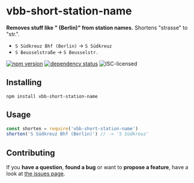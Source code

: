 # vbb-short-station-name

**Removes stuff like " (Berlin)" from station names.** Shortens "strasse" to "str.".

- `S Südkreuz Bhf (Berlin)` -> `S Südkreuz`
- `S Beusselstraße` -> `S Beusselstr.`

[![npm version](https://img.shields.io/npm/v/vbb-short-station-name.svg)](https://www.npmjs.com/package/vbb-short-station-name)
[![dependency status](https://img.shields.io/david/derhuerst/vbb-short-station-name.svg)](https://david-dm.org/derhuerst/vbb-short-station-name)
![ISC-licensed](https://img.shields.io/github/license/derhuerst/vbb-short-station-name.svg)


## Installing

```shell
npm install vbb-short-station-name
```


## Usage

```js
const shorten = require('vbb-short-station-name')
shorten('S Südkreuz Bhf (Berlin)') // -> 'S Südkreuz'
```


## Contributing

If you **have a question**, **found a bug** or want to **propose a feature**, have a look at [the issues page](https://github.com/derhuerst/vbb-short-station-name/issues).

